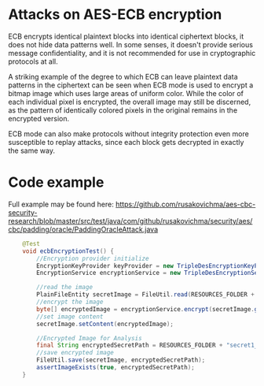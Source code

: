 # Attacks on AES-ECB encryption


ECB encrypts identical plaintext blocks into identical ciphertext blocks, it does not hide data patterns well. 
In some senses, it doesn't provide serious message confidentiality, and it is not recommended for use in cryptographic protocols at all.

A striking example of the degree to which ECB can leave plaintext data patterns in the ciphertext can be seen when ECB mode is used 
to encrypt a bitmap image which uses large areas of uniform color. While the color of each individual pixel is encrypted, 
the overall image may still be discerned, as the pattern of identically colored pixels in the original remains in the encrypted version.

ECB mode can also make protocols without integrity protection even more susceptible to replay attacks, since each block gets decrypted in exactly the same way.

Code example
===============
Full example may be found here: https://github.com/rusakovichma/aes-cbc-security-research/blob/master/src/test/java/com/github/rusakovichma/security/aes/cbc/padding/oracle/PaddingOracleAttack.java

```JAVA
    @Test
    void ecbEncryptionTest() {
        //Encryption provider initialize
        EncryptionKeyProvider keyProvider = new TripleDesEncryptionKeyProvider();
        EncryptionService encryptionService = new TripleDesEncryptionService(keyProvider);

        //read the image
        PlainFileEntity secretImage = FileUtil.read(RESOURCES_FOLDER + "secret1.bmp");
        //encrypt the image
        byte[] encryptedImage = encryptionService.encrypt(secretImage.getContent());
        //set image content
        secretImage.setContent(encryptedImage);

        //Encrypted Image for Analysis
        final String encryptedSecretPath = RESOURCES_FOLDER + "secret1_encrypted.bmp";
        //save encrypted image
        FileUtil.save(secretImage, encryptedSecretPath);
        assertImageExists(true, encryptedSecretPath);
    }
```


